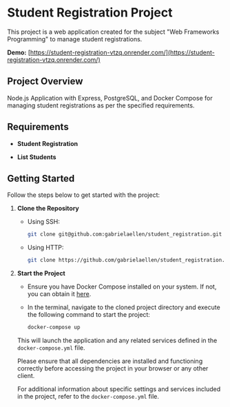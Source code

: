 # Student Registration Project

This project is a web application created for the subject "Web Frameworks Programming" to manage student registrations.

**Demo:** [https://student-registration-vtzq.onrender.com/](https://student-registration-vtzq.onrender.com/)

## Project Overview

Node.js Application with Express, PostgreSQL, and Docker Compose for managing student registrations as per the specified requirements.

## Requirements

- **Student Registration** 

- **List Students** 

## Getting Started

Follow the steps below to get started with the project:

1. **Clone the Repository**

   - Using SSH:

     ```bash
     git clone git@github.com:gabrielaellen/student_registration.git
     ```

   - Using HTTP:

     ```bash
     git clone https://github.com/gabrielaellen/student_registration.git
     ```

2. **Start the Project**

   - Ensure you have Docker Compose installed on your system. If not, you can obtain it [here](https://docs.docker.com/compose/install/).

   - In the terminal, navigate to the cloned project directory and execute the following command to start the project:

     ```bash
     docker-compose up
     ```

   This will launch the application and any related services defined in the `docker-compose.yml` file.

   Please ensure that all dependencies are installed and functioning correctly before accessing the project in your browser or any other client.

   For additional information about specific settings and services included in the project, refer to the `docker-compose.yml` file.
